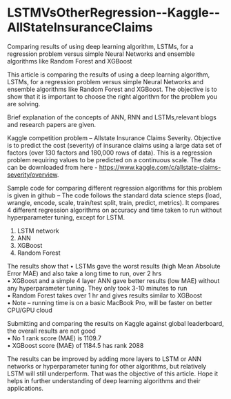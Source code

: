 # LSTMVsOtherRegression--Kaggle--AllStateInsuranceClaims
Comparing results of using deep learning algorithm, LSTMs, for a regression problem versus simple Neural Networks and ensemble algorithms like Random Forest and XGBoost

This article is comparing the results of using a deep learning algorithm, LSTMs, for a regression problem versus simple Neural Networks and ensemble algorithms like Random Forest and XGBoost. The objective is to show that it is important to choose the right algorithm for the problem you are solving. 

Brief explanation of the concepts of ANN, RNN and LSTMs,relevant blogs and research papers are given.

Kaggle competition problem – Allstate Insurance Claims Severity. Objective is to predict the cost (severity) of insurance claims using a large data set of factors (over 130 factors and 180,000 rows of data). This is a regression problem requiring values to be predicted on a continuous scale. The data can be downloaded from here - https://www.kaggle.com/c/allstate-claims-severity/overview.

Sample code for comparing different regression algorithms for this problem is given in github – 
The code follows the standard data science steps (load, wrangle, encode, scale, train/test split, train, predict, metrics). It compares 4 different regression algorithms on accuracy and time taken to run without hyperparameter tuning, except for LSTM.
1.	LSTM network
2.	ANN
3.	XGBoost
4.	Random Forest

The results show that 
•	LSTMs gave the worst results (high Mean Absolute Error MAE) and also take a long time to run, over 2 hrs                       
•	XGBoost and a simple 4 layer ANN gave better results (low MAE) without any hyperparameter tuning. They only took 3-10 minutes to run                                                                                                                           
•	Random Forest takes over 1 hr and gives results similar to XGBoost                                                             
•	Note – running time is on a basic MacBook Pro, will be faster on better CPU/GPU cloud

Submitting and comparing the results on Kaggle against global leaderboard, the overall results are not good                     
•	No 1 rank score (MAE) is 1109.7                                                                                               
•	XGBoost score (MAE) of 1184.5 has rank 2088

The results can be improved by adding more layers to LSTM or ANN networks or hyperparameter tuning for other algorithms, but relatively LSTM will still underperform. That was the objective of this article. 
Hope it helps in further understanding of deep learning algorithms and their applications.
